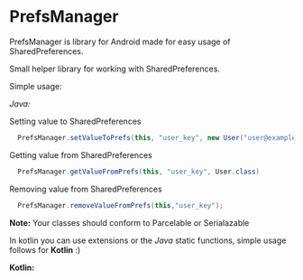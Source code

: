 # PrefsManager
PrefsManager is library for Android made for easy usage of SharedPreferences.

Small helper library for working with SharedPreferences.

Simple usage:

*Java:*

Setting value to SharedPreferences
```java
  PrefsManager.setValueToPrefs(this, "user_key", new User("user@example.com", "John Doe"));
```
Getting value from SharedPreferences
```java
  PrefsManager.getValueFromPrefs(this, "user_key", User.class)
```
Removing value from SharedPreferences
```java
  PrefsManager.removeValueFromPrefs(this,"user_key");
```

**Note:**
 Your classes should conform to Parcelable or Serialazable 
 
In kotlin you can use extensions or the *Java* static functions, simple usage follows for **Kotlin** :)

**Kotlin:**
